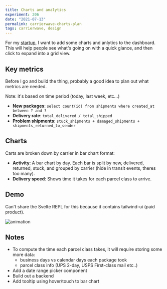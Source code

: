 ```yaml
---
title: Charts and analytics
experiment: 206
date: "2021-07-13"
permalink: carrierwave-charts-plan
tags: carrierwave, design
---
```


For my [startup](https://getcarrierwave.com), I want to add some charts and anlytics to the dashboard. This will help people see what's going on with a quick glance, and then click to expand into a grid view.

## Key metrics

Before I go and build the thing, probably a good idea to plan out what metrics are needed.

Note: it's based on time period (today, last week, etc...)

- **New packages**: `select count(id) from shipments where created_at between ? and ?`
- **Delivery rate**: `total_delivered / total_shipped`
- **Problem shipments**: `stuck_shipments + damaged_shipments + shipments_returned_to_sender`

## Charts

Carts are broken down by carrier in bar chart format:

- **Activity**: A bar chart by day. Each bar is split by new, delivered, returned, stuck, and grouped by carrier (hide in transit events, theres too many).
- **Delivery speed**: Shows time it takes for each parcel class to arrive.

## Demo

Can't share the Svelte REPL for this because it contains tailwind-ui (paid product).

<img alt="animation" src="https://res.cloudinary.com/dzwnkx0mk/image/upload/v1626164409/1000experiments.dev/Screenshot_from_2021-07-13_04-19-32_kzmcwo.png"/>

## Notes

- To compute the time each parcel class takes, it will require storing some more data:
  - business days vs calendar days each package took
  - parcel class info (UPS 2-day, USPS First-class mail etc..)
- Add a date range picker component
- Build out a backend
- Add tooltip using hover/touch to bar chart
